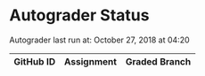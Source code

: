 # Autograder Status
Autograder last run at: October 27, 2018 at 04:20

| GitHub ID | Assignment | Graded Branch |
|-----------|------------|---------------|
